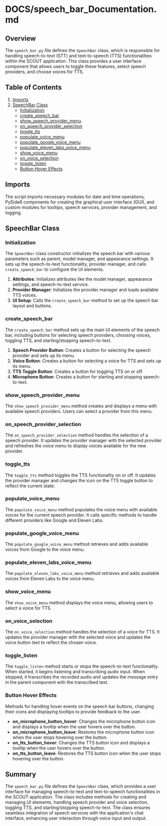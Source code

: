 # DOCS/speech_bar_Documentation.md

## Overview

The `speech_bar.py` file defines the `SpeechBar` class, which is responsible for handling speech-to-text (STT) and text-to-speech (TTS) functionalities within the SCOUT application. This class provides a user interface component that allows users to toggle these features, select speech providers, and choose voices for TTS.

## Table of Contents

1. [Imports](#imports)
2. [SpeechBar Class](#speechbar-class)
    - [Initialization](#initialization)
    - [create_speech_bar](#create_speech_bar)
    - [show_speech_provider_menu](#show_speech_provider_menu)
    - [on_speech_provider_selection](#on_speech_provider_selection)
    - [toggle_tts](#toggle_tts)
    - [populate_voice_menu](#populate_voice_menu)
    - [populate_google_voice_menu](#populate_google_voice_menu)
    - [populate_eleven_labs_voice_menu](#populate_eleven_labs_voice_menu)
    - [show_voice_menu](#show_voice_menu)
    - [on_voice_selection](#on_voice_selection)
    - [toggle_listen](#toggle_listen)
    - [Button Hover Effects](#button-hover-effects)

## Imports

The script imports necessary modules for date and time operations, PySide6 components for creating the graphical user interface (GUI), and custom modules for tooltips, speech services, provider management, and logging.

## SpeechBar Class

### Initialization

The `SpeechBar` class constructor initializes the speech bar with various parameters such as parent, model manager, and appearance settings. It sets up the speech-to-text functionality, provider manager, and calls `create_speech_bar` to configure the UI elements.

1. **Attributes**: Initializes attributes like the model manager, appearance settings, and speech-to-text service.
2. **Provider Manager**: Initializes the provider manager and loads available TTS voices.
3. **UI Setup**: Calls the `create_speech_bar` method to set up the speech bar layout and buttons.

### create_speech_bar

The `create_speech_bar` method sets up the main UI elements of the speech bar, including buttons for selecting speech providers, choosing voices, toggling TTS, and starting/stopping speech-to-text.

1. **Speech Provider Button**: Creates a button for selecting the speech provider and sets up its menu.
2. **Voice Button**: Creates a button for selecting a voice for TTS and sets up its menu.
3. **TTS Toggle Button**: Creates a button for toggling TTS on or off.
4. **Microphone Button**: Creates a button for starting and stopping speech-to-text.

### show_speech_provider_menu

The `show_speech_provider_menu` method creates and displays a menu with available speech providers. Users can select a provider from this menu.

### on_speech_provider_selection

The `on_speech_provider_selection` method handles the selection of a speech provider. It updates the provider manager with the selected provider and refreshes the voice menu to display voices available for the new provider.

### toggle_tts

The `toggle_tts` method toggles the TTS functionality on or off. It updates the provider manager and changes the icon on the TTS toggle button to reflect the current state.

### populate_voice_menu

The `populate_voice_menu` method populates the voice menu with available voices for the current speech provider. It calls specific methods to handle different providers like Google and Eleven Labs.

### populate_google_voice_menu

The `populate_google_voice_menu` method retrieves and adds available voices from Google to the voice menu.

### populate_eleven_labs_voice_menu

The `populate_eleven_labs_voice_menu` method retrieves and adds available voices from Eleven Labs to the voice menu.

### show_voice_menu

The `show_voice_menu` method displays the voice menu, allowing users to select a voice for TTS.

### on_voice_selection

The `on_voice_selection` method handles the selection of a voice for TTS. It updates the provider manager with the selected voice and updates the voice button text to reflect the chosen voice.

### toggle_listen

The `toggle_listen` method starts or stops the speech-to-text functionality. When started, it begins listening and transcribing audio input. When stopped, it transcribes the recorded audio and updates the message entry in the parent component with the transcribed text.

### Button Hover Effects

Methods for handling hover events on the speech bar buttons, changing their icons and displaying tooltips to provide feedback to the user.

- **on_microphone_button_hover**: Changes the microphone button icon and displays a tooltip when the user hovers over the button.
- **on_microphone_button_leave**: Restores the microphone button icon when the user stops hovering over the button.
- **on_tts_button_hover**: Changes the TTS button icon and displays a tooltip when the user hovers over the button.
- **on_tts_button_leave**: Restores the TTS button icon when the user stops hovering over the button.

## Summary

The `speech_bar.py` file defines the `SpeechBar` class, which provides a user interface for managing speech-to-text and text-to-speech functionalities in the SCOUT application. The class includes methods for creating and managing UI elements, handling speech provider and voice selection, toggling TTS, and starting/stopping speech-to-text. The class ensures seamless integration of speech services with the application's chat interface, enhancing user interaction through voice input and output.